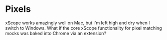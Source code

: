 # Pixels

xScope works amazingly well on Mac, but I'm left high and dry when I switch to Windows. What if the core xScope functionality for pixel matching mocks was baked into Chrome via an extension?